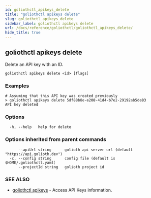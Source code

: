 ```yaml
---
id: goliothctl_apikeys_delete
title: "goliothctl apikeys delete"
slug: goliothctl_apikeys_delete
sidebar_label: goliothctl apikeys delete
url: /docs/reference/goliothctl/goliothctl_apikeys_delete/
hide_title: true
---
```

## goliothctl apikeys delete

Delete an API key with an ID.

```
goliothctl apikeys delete <id> [flags]
```

### Examples

```
# Assuming that this API key was created previously
> goliothctl apikeys delete 5df88b8e-e208-41d4-b7e2-29192ab5de83
API key deleted
```

### Options

```
  -h, --help   help for delete
```

### Options inherited from parent commands

```
      --apiUrl string      golioth api server url (default "https://api.golioth.dev")
  -c, --config string      config file (default is $HOME/.goliothctl.yaml)
      --projectId string   golioth project id
```

### SEE ALSO

* [goliothctl apikeys](/docs/reference/goliothctl/goliothctl_apikeys/)	 - Access API Keys information.

